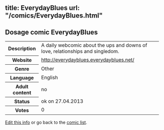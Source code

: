 title: EverydayBlues
url: "/comics/EverydayBlues.html"
---
Dosage comic EverydayBlues
-----------------------------------------

<p id="msg"></p>
<script type="text/javascript">
if (window.location.search === '?edit_info_mail=sent_ok') {
  var elem = document.getElementById("msg");
  elem.innerHTML = 'Edited information sucessfully sent.';
  elem.className = 'ok';
}
</script>
<table class="comicinfo">
<tr>
<th>Description</th><td>A daily webcomic about the ups and downs of love, relationships and singledom.</td>
</tr>
<tr>
<th>Website</th><td><a href="http://everydayblues.everydayblues.net/">http://everydayblues.everydayblues.net/</a></td>
</tr>
<tr>
<th>Genre</th><td>Other</td>
</tr>
<tr>
<th>Language</th><td>English</td>
</tr>
<tr>
<th>Adult content</th><td>no</td>
</tr>
<tr>
<th>Status</th><td>ok on 27.04.2013</td>
</tr>
<tr>
<th>Votes</th><td>0</td>
</tr>
</table>

[Edit this info](EverydayBlues_edit.html) or go back to the [comic list](../comic-index.html).
